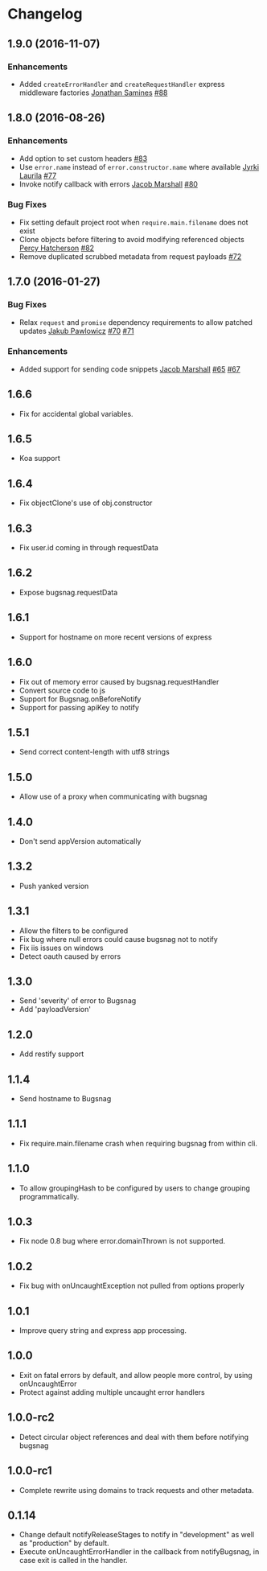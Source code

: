 Changelog
=========

## 1.9.0 (2016-11-07)

### Enhancements

* Added `createErrorHandler` and `createRequestHandler` express middleware factories
  [Jonathan Samines](https://github.com/jonathansamines)
  [#88](https://github.com/bugsnag/bugsnag-node/pull/88)

## 1.8.0 (2016-08-26)

### Enhancements

* Add option to set custom headers
  [#83](https://github.com/bugsnag/bugsnag-node/pull/83)
* Use `error.name` instead of `error.constructor.name` where available
  [Jyrki Laurila](https://github.com/jylauril)
  [#77](https://github.com/bugsnag/bugsnag-node/pull/77)
* Invoke notify callback with errors
  [Jacob Marshall](https://github.com/jacobmarshall)
  [#80](https://github.com/bugsnag/bugsnag-node/pull/80)

### Bug Fixes

* Fix setting default project root when `require.main.filename` does not exist
* Clone objects before filtering to avoid modifying referenced objects
  [Percy Hatcherson](https://github.com/primitive-type)
  [#82](https://github.com/bugsnag/bugsnag-node/pull/82)
* Remove duplicated scrubbed metadata from request payloads
  [#72](https://github.com/bugsnag/bugsnag-node/pull/72)


## 1.7.0 (2016-01-27)

### Bug Fixes

* Relax `request` and `promise` dependency requirements to allow patched updates
  [Jakub Pawlowicz](https://github.com/jakubpawlowicz)
  [#70](https://github.com/bugsnag/bugsnag-node/pull/70)
  [#71](https://github.com/bugsnag/bugsnag-node/issues/71)

### Enhancements

* Added support for sending code snippets
  [Jacob Marshall](https://github.com/jacobmarshall)
  [#65](https://github.com/bugsnag/bugsnag-node/issues/65)
  [#67](https://github.com/bugsnag/bugsnag-node/pull/67)

1.6.6
-----
-   Fix for accidental global variables.

1.6.5
-----
-   Koa support

1.6.4
-----
-   Fix objectClone's use of obj.constructor

1.6.3
-----
-   Fix user.id coming in through requestData

1.6.2
-----
-   Expose bugsnag.requestData

1.6.1
-----
-   Support for hostname on more recent versions of express

1.6.0
-----
-   Fix out of memory error caused by bugsnag.requestHandler
-   Convert source code to js
-   Support for Bugsnag.onBeforeNotify
-   Support for passing apiKey to notify

1.5.1
-----
-   Send correct content-length with utf8 strings

1.5.0
-----
-   Allow use of a proxy when communicating with bugsnag

1.4.0
-----
-   Don't send appVersion automatically

1.3.2
-----
-   Push yanked version

1.3.1
-----
-   Allow the filters to be configured
-   Fix bug where null errors could cause bugsnag not to notify
-   Fix iis issues on windows
-   Detect oauth caused by errors

1.3.0
-----
-   Send 'severity' of error to Bugsnag
-   Add 'payloadVersion'

1.2.0
-----
-   Add restify support

1.1.4
-----
-   Send hostname to Bugsnag

1.1.1
-----
-   Fix require.main.filename crash when requiring bugsnag from within cli.

1.1.0
-----
- 	To allow groupingHash to be configured by users to change grouping programmatically.

1.0.3
-----
- 	Fix node 0.8 bug where error.domainThrown is not supported.

1.0.2
-----
-   Fix bug with onUncaughtException not pulled from options properly

1.0.1
-----
-   Improve query string and express app processing.

1.0.0
-----
-   Exit on fatal errors by default, and allow people more control, by using onUncaughtError
-   Protect against adding multiple uncaught error handlers

1.0.0-rc2
---------
-   Detect circular object references and deal with them before notifying bugsnag

1.0.0-rc1
---------
-   Complete rewrite using domains to track requests and other metadata.

0.1.14
------
-   Change default notifyReleaseStages to notify in "development" as well as "production" by default.
-   Execute onUncaughtErrorHandler in the callback from notifyBugsnag, in case exit is called in the handler.
